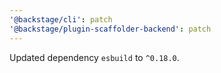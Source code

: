 ```yaml
---
'@backstage/cli': patch
'@backstage/plugin-scaffolder-backend': patch
---
```


Updated dependency `esbuild` to `^0.18.0`.

